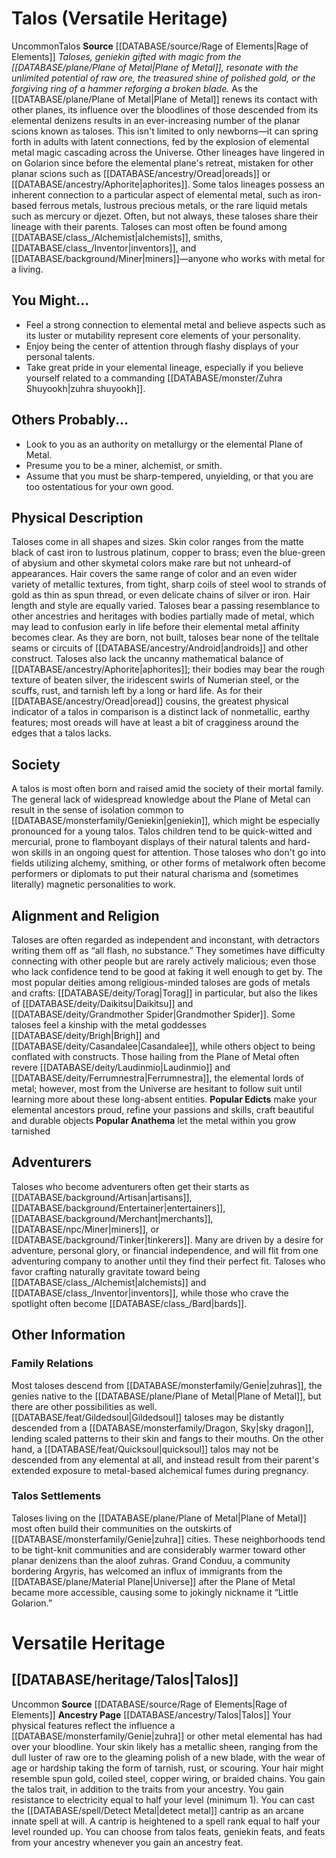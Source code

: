 ﻿---
id: '58'
name: Talos
source: '[[DATABASE/source/Rage of Elements|Rage of Elements]]'

---
# Talos (Versatile Heritage)

<span class="trait-uncommon item-trait">Uncommon</span><span class="item-trait">Talos</span>
**Source** [[DATABASE/source/Rage of Elements|Rage of Elements]]
_Taloses, geniekin gifted with magic from the [[DATABASE/plane/Plane of Metal|Plane of Metal]], resonate with the unlimited potential of raw ore, the treasured shine of polished gold, or the forgiving ring of a hammer reforging a broken blade._
As the [[DATABASE/plane/Plane of Metal|Plane of Metal]] renews its contact with other planes, its influence over the bloodlines of those descended from its elemental denizens results in an ever-increasing number of the planar scions known as taloses. This isn't limited to only newborns—it can spring forth in adults with latent connections, fed by the explosion of elemental metal magic cascading across the Universe. Other lineages have lingered in on Golarion since before the elemental plane's retreat, mistaken for other planar scions such as [[DATABASE/ancestry/Oread|oreads]] or [[DATABASE/ancestry/Aphorite|aphorites]]. Some talos lineages possess an inherent connection to a particular aspect of elemental metal, such as iron-based ferrous metals, lustrous precious metals, or the rare liquid metals such as mercury or djezet. Often, but not always, these taloses share their lineage with their parents. Taloses can most often be found among [[DATABASE/class_/Alchemist|alchemists]], smiths, [[DATABASE/class_/Inventor|inventors]], and [[DATABASE/background/Miner|miners]]—anyone who works with metal for a living.

## You Might...

* Feel a strong connection to elemental metal and believe aspects such as its luster or mutability represent core elements of your personality.
* Enjoy being the center of attention through flashy displays of your personal talents.
* Take great pride in your elemental lineage, especially if you believe yourself related to a commanding [[DATABASE/monster/Zuhra Shuyookh|zuhra shuyookh]].

## Others Probably...

* Look to you as an authority on metallurgy or the elemental Plane of Metal.
* Presume you to be a miner, alchemist, or smith.
* Assume that you must be sharp-tempered, unyielding, or that you are too ostentatious for your own good.

## Physical Description

Taloses come in all shapes and sizes. Skin color ranges from the matte black of cast iron to lustrous platinum, copper to brass; even the blue-green of abysium and other skymetal colors make rare but not unheard-of appearances. Hair covers the same range of color and an even wider variety of metallic textures, from tight, sharp coils of steel wool to strands of gold as thin as spun thread, or even delicate chains of silver or iron. Hair length and style are equally varied.
 Taloses bear a passing resemblance to other ancestries and heritages with bodies partially made of metal, which may lead to confusion early in life before their elemental metal affinity becomes clear. As they are born, not built, taloses bear none of the telltale seams or circuits of [[DATABASE/ancestry/Android|androids]] and other construct. Taloses also lack the uncanny mathematical balance of [[DATABASE/ancestry/Aphorite|aphorites]]; their bodies may bear the rough texture of beaten silver, the iridescent swirls of Numerian steel, or the scuffs, rust, and tarnish left by a long or hard life. As for their [[DATABASE/ancestry/Oread|oread]] cousins, the greatest physical indicator of a talos in comparison is a distinct lack of nonmetallic, earthy features; most oreads will have at least a bit of cragginess around the edges that a talos lacks.

## Society

A talos is most often born and raised amid the society of their mortal family. The general lack of widespread knowledge about the Plane of Metal can result in the sense of isolation common to [[DATABASE/monsterfamily/Geniekin|geniekin]], which might be especially pronounced for a young talos. Talos children tend to be quick-witted and mercurial, prone to flamboyant displays of their natural talents and hard-won skills in an ongoing quest for attention. Those taloses who don't go into fields utilizing alchemy, smithing, or other forms of metalwork often become performers or diplomats to put their natural charisma and (sometimes literally) magnetic personalities to work.

## Alignment and Religion

Taloses are often regarded as independent and inconstant, with detractors writing them off as “all flash, no substance.” They sometimes have difficulty connecting with other people but are rarely actively malicious; even those who lack confidence tend to be good at faking it well enough to get by. The most popular deities among religious-minded taloses are gods of metals and crafts: [[DATABASE/deity/Torag|Torag]] in particular, but also the likes of [[DATABASE/deity/Daikitsu|Daikitsu]] and [[DATABASE/deity/Grandmother Spider|Grandmother Spider]]. Some taloses feel a kinship with the metal goddesses [[DATABASE/deity/Brigh|Brigh]] and [[DATABASE/deity/Casandalee|Casandalee]], while others object to being conflated with constructs. Those hailing from the Plane of Metal often revere [[DATABASE/deity/Laudinmio|Laudinmio]] and [[DATABASE/deity/Ferrumnestra|Ferrumnestra]], the elemental lords of metal; however, most from the Universe are hesitant to follow suit until learning more about these long-absent entities.
 **Popular Edicts** make your elemental ancestors proud, refine your passions and skills, craft beautiful and durable objects
 **Popular Anathema** let the metal within you grow tarnished

## Adventurers

Taloses who become adventurers often get their starts as [[DATABASE/background/Artisan|artisans]], [[DATABASE/background/Entertainer|entertainers]], [[DATABASE/background/Merchant|merchants]], [[DATABASE/npc/Miner|miners]], or [[DATABASE/background/Tinker|tinkerers]]. Many are driven by a desire for adventure, personal glory, or financial independence, and will flit from one adventuring company to another until they find their perfect fit. Taloses who favor crafting naturally gravitate toward being [[DATABASE/class_/Alchemist|alchemists]] and [[DATABASE/class_/Inventor|inventors]], while those who crave the spotlight often become [[DATABASE/class_/Bard|bards]].

## Other Information

### Family Relations

Most taloses descend from [[DATABASE/monsterfamily/Genie|zuhras]], the genies native to the [[DATABASE/plane/Plane of Metal|Plane of Metal]], but there are other possibilities as well. [[DATABASE/feat/Gildedsoul|Gildedsoul]] taloses may be distantly descended from a [[DATABASE/monsterfamily/Dragon, Sky|sky dragon]], lending scaled patterns to their skin and fangs to their mouths. On the other hand, a [[DATABASE/feat/Quicksoul|quicksoul]] talos may not be descended from any elemental at all, and instead result from their parent's extended exposure to metal-based alchemical fumes during pregnancy.

### Talos Settlements

Taloses living on the [[DATABASE/plane/Plane of Metal|Plane of Metal]] most often build their communities on the outskirts of [[DATABASE/monsterfamily/Genie|zuhra]] cities. These neighborhoods tend to be tight-knit communities and are considerably warmer toward other planar denizens than the aloof zuhras. Grand Conduu, a community bordering Argyris, has welcomed an influx of immigrants from the [[DATABASE/plane/Material Plane|Universe]] after the Plane of Metal became more accessible, causing some to jokingly nickname it “Little Golarion.”

# Versatile Heritage

## [[DATABASE/heritage/Talos|Talos]]

<span class="trait-uncommon item-trait">Uncommon</span>
**Source** [[DATABASE/source/Rage of Elements|Rage of Elements]]
**Ancestry Page** [[DATABASE/ancestry/Talos|Talos]]
Your physical features reflect the influence a [[DATABASE/monsterfamily/Genie|zuhra]] or other metal elemental has had over your bloodline. Your skin likely has a metallic sheen, ranging from the dull luster of raw ore to the gleaming polish of a new blade, with the wear of age or hardship taking the form of tarnish, rust, or scouring. Your hair might resemble spun gold, coiled steel, copper wiring, or braided chains. You gain the talos trait, in addition to the traits from your ancestry. You gain resistance to electricity equal to half your level (minimum 1). You can cast the [[DATABASE/spell/Detect Metal|detect metal]] cantrip as an arcane innate spell at will. A cantrip is heightened to a spell rank equal to half your level rounded up.
 You can choose from talos feats, geniekin feats, and feats from your ancestry whenever you gain an ancestry feat.